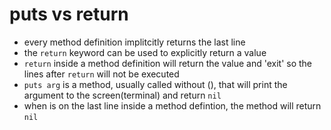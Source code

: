 # puts vs return

- every method definition implitcitly returns the last line
- the `return` keyword can be used to explicitly return a value
- `return` inside a method definition will return the value and 'exit' so the lines after `return` will not be executed
- `puts arg` is a method, usually called without (), that will print the argument to the screen(terminal) and return `nil`
- when is on the last line inside a method defintion, the method will return `nil`

